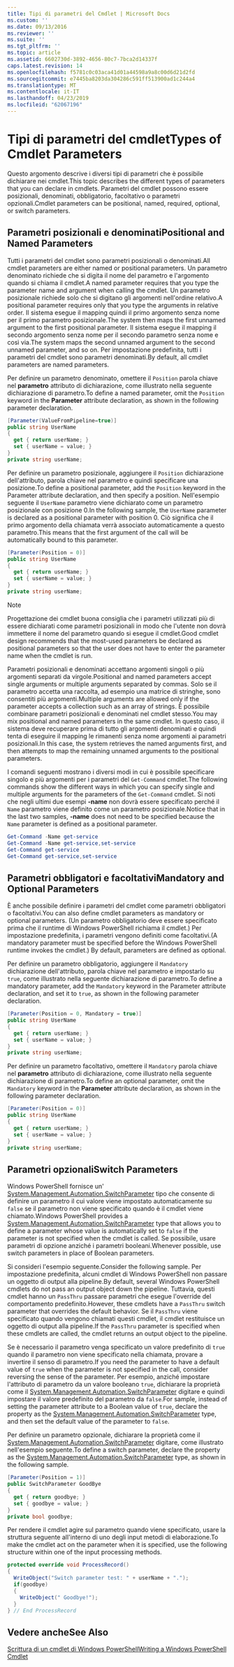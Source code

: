 ```yaml
---
title: Tipi di parametri del Cmdlet | Microsoft Docs
ms.custom: ''
ms.date: 09/13/2016
ms.reviewer: ''
ms.suite: ''
ms.tgt_pltfrm: ''
ms.topic: article
ms.assetid: 6602730d-3892-4656-80c7-7bca2d14337f
caps.latest.revision: 14
ms.openlocfilehash: f5781c0c03aca41d01a44598a9a8c00d6d21d2fd
ms.sourcegitcommit: e7445ba8203da304286c591ff513900ad1c244a4
ms.translationtype: MT
ms.contentlocale: it-IT
ms.lasthandoff: 04/23/2019
ms.locfileid: "62067196"
---
```

# <a name="types-of-cmdlet-parameters"></a><span data-ttu-id="001eb-102">Tipi di parametri del cmdlet</span><span class="sxs-lookup"><span data-stu-id="001eb-102">Types of Cmdlet Parameters</span></span>

<span data-ttu-id="001eb-103">Questo argomento descrive i diversi tipi di parametri che è possibile dichiarare nei cmdlet.</span><span class="sxs-lookup"><span data-stu-id="001eb-103">This topic describes the different types of parameters that you can declare in cmdlets.</span></span> <span data-ttu-id="001eb-104">Parametri del cmdlet possono essere posizionali, denominati, obbligatorio, facoltativo o parametri opzionali.</span><span class="sxs-lookup"><span data-stu-id="001eb-104">Cmdlet parameters can be positional, named, required, optional, or switch parameters.</span></span>

## <a name="positional-and-named-parameters"></a><span data-ttu-id="001eb-105">Parametri posizionali e denominati</span><span class="sxs-lookup"><span data-stu-id="001eb-105">Positional and Named Parameters</span></span>

<span data-ttu-id="001eb-106">Tutti i parametri del cmdlet sono parametri posizionali o denominati.</span><span class="sxs-lookup"><span data-stu-id="001eb-106">All cmdlet parameters are either named or positional parameters.</span></span> <span data-ttu-id="001eb-107">Un parametro denominato richiede che si digita il nome del parametro e l'argomento quando si chiama il cmdlet.</span><span class="sxs-lookup"><span data-stu-id="001eb-107">A named parameter requires that you type the parameter name and argument when calling the cmdlet.</span></span> <span data-ttu-id="001eb-108">Un parametro posizionale richiede solo che si digitano gli argomenti nell'ordine relativo.</span><span class="sxs-lookup"><span data-stu-id="001eb-108">A positional parameter requires only that you type the arguments in relative order.</span></span> <span data-ttu-id="001eb-109">Il sistema esegue il mapping quindi il primo argomento senza nome per il primo parametro posizionale.</span><span class="sxs-lookup"><span data-stu-id="001eb-109">The system then maps the first unnamed argument to the first positional parameter.</span></span> <span data-ttu-id="001eb-110">Il sistema esegue il mapping il secondo argomento senza nome per il secondo parametro senza nome e così via.</span><span class="sxs-lookup"><span data-stu-id="001eb-110">The system maps the second unnamed argument to the second unnamed parameter, and so on.</span></span> <span data-ttu-id="001eb-111">Per impostazione predefinita, tutti i parametri del cmdlet sono parametri denominati.</span><span class="sxs-lookup"><span data-stu-id="001eb-111">By default, all cmdlet parameters are named parameters.</span></span>

<span data-ttu-id="001eb-112">Per definire un parametro denominato, omettere il `Position` parola chiave nel **parametro** attributo di dichiarazione, come illustrato nella seguente dichiarazione di parametro.</span><span class="sxs-lookup"><span data-stu-id="001eb-112">To define a named parameter, omit the `Position` keyword in the **Parameter** attribute declaration, as shown in the following parameter declaration.</span></span>

```csharp
[Parameter(ValueFromPipeline=true)]
public string UserName
{
  get { return userName; }
  set { userName = value; }
}
private string userName;
```

<span data-ttu-id="001eb-113">Per definire un parametro posizionale, aggiungere il `Position` dichiarazione dell'attributo, parola chiave nel parametro e quindi specificare una posizione.</span><span class="sxs-lookup"><span data-stu-id="001eb-113">To define a positional parameter, add the `Position` keyword in the Parameter attribute declaration, and then specify a position.</span></span> <span data-ttu-id="001eb-114">Nell'esempio seguente il `UserName` parametro viene dichiarato come un parametro posizionale con posizione 0.</span><span class="sxs-lookup"><span data-stu-id="001eb-114">In the following sample, the `UserName` parameter is declared as a positional parameter with position 0.</span></span> <span data-ttu-id="001eb-115">Ciò significa che il primo argomento della chiamata verrà associato automaticamente a questo parametro.</span><span class="sxs-lookup"><span data-stu-id="001eb-115">This means that the first argument of the call will be automatically bound to this parameter.</span></span>

```csharp
[Parameter(Position = 0)]
public string UserName
{
  get { return userName; }
  set { userName = value; }
}
private string userName;
```

> [!NOTE]
> <span data-ttu-id="001eb-116">Progettazione dei cmdlet buona consiglia che i parametri utilizzati più di essere dichiarati come parametri posizionali in modo che l'utente non dovrà immettere il nome del parametro quando si esegue il cmdlet.</span><span class="sxs-lookup"><span data-stu-id="001eb-116">Good cmdlet design recommends that the most-used parameters be declared as positional parameters so that the user does not have to enter the parameter name when the cmdlet is run.</span></span>

<span data-ttu-id="001eb-117">Parametri posizionali e denominati accettano argomenti singoli o più argomenti separati da virgole.</span><span class="sxs-lookup"><span data-stu-id="001eb-117">Positional and named parameters accept single arguments or multiple arguments separated by commas.</span></span> <span data-ttu-id="001eb-118">Solo se il parametro accetta una raccolta, ad esempio una matrice di stringhe, sono consentiti più argomenti.</span><span class="sxs-lookup"><span data-stu-id="001eb-118">Multiple arguments are allowed only if the parameter accepts a collection such as an array of strings.</span></span> <span data-ttu-id="001eb-119">È possibile combinare parametri posizionali e denominati nel cmdlet stesso.</span><span class="sxs-lookup"><span data-stu-id="001eb-119">You may mix positional and named parameters in the same cmdlet.</span></span> <span data-ttu-id="001eb-120">In questo caso, il sistema deve recuperare prima di tutto gli argomenti denominati e quindi tenta di eseguire il mapping le rimanenti senza nome argomenti ai parametri posizionali.</span><span class="sxs-lookup"><span data-stu-id="001eb-120">In this case, the system retrieves the named arguments first, and then attempts to map the remaining unnamed arguments to the positional parameters.</span></span>

<span data-ttu-id="001eb-121">I comandi seguenti mostrano i diversi modi in cui è possibile specificare singolo e più argomenti per i parametri del `Get-Command` cmdlet.</span><span class="sxs-lookup"><span data-stu-id="001eb-121">The following commands show the different ways in which you can specify single and multiple arguments for the parameters of the `Get-Command` cmdlet.</span></span> <span data-ttu-id="001eb-122">Si noti che negli ultimi due esempi **-name** non dovrà essere specificato perché il `Name` parametro viene definito come un parametro posizionale.</span><span class="sxs-lookup"><span data-stu-id="001eb-122">Notice that in the last two samples, **-name** does not need to be specified because the `Name` parameter is defined as a positional parameter.</span></span>

```powershell
Get-Command -Name get-service
Get-Command -Name get-service,set-service
Get-Command get-service
Get-Command get-service,set-service
```

## <a name="mandatory-and-optional-parameters"></a><span data-ttu-id="001eb-123">Parametri obbligatori e facoltativi</span><span class="sxs-lookup"><span data-stu-id="001eb-123">Mandatory and Optional Parameters</span></span>

<span data-ttu-id="001eb-124">È anche possibile definire i parametri del cmdlet come parametri obbligatori o facoltativi.</span><span class="sxs-lookup"><span data-stu-id="001eb-124">You can also define cmdlet parameters as mandatory or optional parameters.</span></span> <span data-ttu-id="001eb-125">(Un parametro obbligatorio deve essere specificato prima che il runtime di Windows PowerShell richiama il cmdlet.)  Per impostazione predefinita, i parametri vengono definiti come facoltativi.</span><span class="sxs-lookup"><span data-stu-id="001eb-125">(A mandatory parameter must be specified before the Windows PowerShell runtime invokes the cmdlet.)  By default, parameters are defined as optional.</span></span>

<span data-ttu-id="001eb-126">Per definire un parametro obbligatorio, aggiungere il `Mandatory` dichiarazione dell'attributo, parola chiave nel parametro e impostarlo su `true`, come illustrato nella seguente dichiarazione di parametro.</span><span class="sxs-lookup"><span data-stu-id="001eb-126">To define a mandatory parameter, add the `Mandatory` keyword in the Parameter attribute declaration, and set it to `true`, as shown in the following parameter declaration.</span></span>

```csharp
[Parameter(Position = 0, Mandatory = true)]
public string UserName
{
  get { return userName; }
  set { userName = value; }
}
private string userName;
```

<span data-ttu-id="001eb-127">Per definire un parametro facoltativo, omettere il `Mandatory` parola chiave nel **parametro** attributo di dichiarazione, come illustrato nella seguente dichiarazione di parametro.</span><span class="sxs-lookup"><span data-stu-id="001eb-127">To define an optional parameter, omit the `Mandatory` keyword in the **Parameter** attribute declaration, as shown in the following parameter declaration.</span></span>

```csharp
[Parameter(Position = 0)]
public string UserName
{
  get { return userName; }
  set { userName = value; }
}
private string userName;
```

## <a name="switch-parameters"></a><span data-ttu-id="001eb-128">Parametri opzionali</span><span class="sxs-lookup"><span data-stu-id="001eb-128">Switch Parameters</span></span>

<span data-ttu-id="001eb-129">Windows PowerShell fornisce un' [System.Management.Automation.SwitchParameter](/dotnet/api/System.Management.Automation.SwitchParameter) tipo che consente di definire un parametro il cui valore viene impostato automaticamente su `false` se il parametro non viene specificato quando è il cmdlet viene chiamato.</span><span class="sxs-lookup"><span data-stu-id="001eb-129">Windows PowerShell provides a [System.Management.Automation.SwitchParameter](/dotnet/api/System.Management.Automation.SwitchParameter) type that allows you to define a parameter whose value is automatically set to `false` if the parameter is not specified when the cmdlet is called.</span></span> <span data-ttu-id="001eb-130">Se possibile, usare parametri di opzione anziché i parametri booleani.</span><span class="sxs-lookup"><span data-stu-id="001eb-130">Whenever possible, use switch parameters in place of Boolean parameters.</span></span>

<span data-ttu-id="001eb-131">Si consideri l'esempio seguente.</span><span class="sxs-lookup"><span data-stu-id="001eb-131">Consider the following sample.</span></span> <span data-ttu-id="001eb-132">Per impostazione predefinita, alcuni cmdlet di Windows PowerShell non passare un oggetto di output alla pipeline.</span><span class="sxs-lookup"><span data-stu-id="001eb-132">By default, several Windows PowerShell cmdlets do not pass an output object down the pipeline.</span></span> <span data-ttu-id="001eb-133">Tuttavia, questi cmdlet hanno un `PassThru` passare parametri che esegue l'override del comportamento predefinito.</span><span class="sxs-lookup"><span data-stu-id="001eb-133">However, these cmdlets have a `PassThru` switch parameter that overrides the default behavior.</span></span> <span data-ttu-id="001eb-134">Se il `PassThru` viene specificato quando vengono chiamati questi cmdlet, il cmdlet restituisce un oggetto di output alla pipeline.</span><span class="sxs-lookup"><span data-stu-id="001eb-134">If the `PassThru` parameter is specified when these cmdlets are called, the cmdlet returns an output object to the pipeline.</span></span>

<span data-ttu-id="001eb-135">Se è necessario il parametro venga specificato un valore predefinito di `true` quando il parametro non viene specificato nella chiamata, provare a invertire il senso di parametro.</span><span class="sxs-lookup"><span data-stu-id="001eb-135">If you need the parameter to have a default value of `true` when the parameter is not specified in the call, consider reversing the sense of the parameter.</span></span> <span data-ttu-id="001eb-136">Per esempio, anziché impostare l'attributo di parametro da un valore booleano `true`, dichiarare la proprietà come il [System.Management.Automation.SwitchParameter](/dotnet/api/System.Management.Automation.SwitchParameter) digitare e quindi impostare il valore predefinito del parametro da `false`.</span><span class="sxs-lookup"><span data-stu-id="001eb-136">For sample, instead of setting the parameter attribute to a Boolean value of `true`, declare the property as the [System.Management.Automation.SwitchParameter](/dotnet/api/System.Management.Automation.SwitchParameter) type, and then set the default value of the parameter to `false`.</span></span>

<span data-ttu-id="001eb-137">Per definire un parametro opzionale, dichiarare la proprietà come il [System.Management.Automation.SwitchParameter](/dotnet/api/System.Management.Automation.SwitchParameter) digitare, come illustrato nell'esempio seguente.</span><span class="sxs-lookup"><span data-stu-id="001eb-137">To define a switch parameter, declare the property as the [System.Management.Automation.SwitchParameter](/dotnet/api/System.Management.Automation.SwitchParameter) type, as shown in the following sample.</span></span>

```csharp
[Parameter(Position = 1)]
public SwitchParameter GoodBye
{
  get { return goodbye; }
  set { goodbye = value; }
}
private bool goodbye;
```

<span data-ttu-id="001eb-138">Per rendere il cmdlet agire sul parametro quando viene specificato, usare la struttura seguente all'interno di uno degli input metodi di elaborazione.</span><span class="sxs-lookup"><span data-stu-id="001eb-138">To make the cmdlet act on the parameter when it is specified, use the following structure within one of the input processing methods.</span></span>

```csharp
protected override void ProcessRecord()
{
  WriteObject("Switch parameter test: " + userName + ".");
  if(goodbye)
  {
    WriteObject(" Goodbye!");
  }
} // End ProcessRecord
```

## <a name="see-also"></a><span data-ttu-id="001eb-139">Vedere anche</span><span class="sxs-lookup"><span data-stu-id="001eb-139">See Also</span></span>

[<span data-ttu-id="001eb-140">Scrittura di un cmdlet di Windows PowerShell</span><span class="sxs-lookup"><span data-stu-id="001eb-140">Writing a Windows PowerShell Cmdlet</span></span>](./writing-a-windows-powershell-cmdlet.md)
